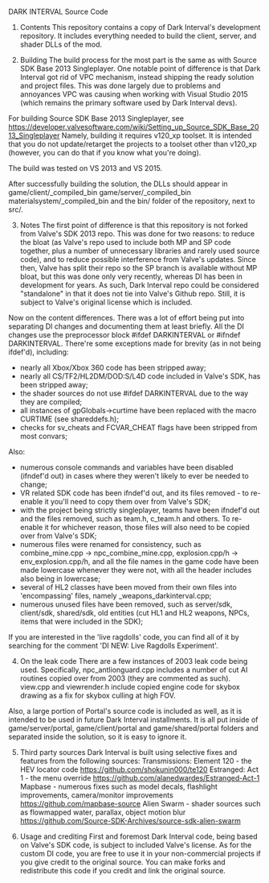 DARK INTERVAL Source Code

1. Contents
This repository contains a copy of Dark Interval's development repository.
It includes everything needed to build the client, server, and shader DLLs of the mod.

2. Building
The build process for the most part is the same as with Source SDK Base 2013 Singleplayer.
One notable point of difference is that Dark Interval got rid of VPC mechanism, instead
shipping the ready solution and project files. This was done largely due to problems and 
annoyances VPC was causing when working with Visual Studio 2015 (which remains the primary
software used by Dark Interval devs).

For building Source SDK Base 2013 Singleplayer, see 
https://developer.valvesoftware.com/wiki/Setting_up_Source_SDK_Base_2013_Singleplayer
Namely, building it requires v120_xp toolset. It is intended that you
do not update/retarget the projects to a toolset other than v120_xp
(however, you can do that if you know what you're doing).

The build was tested on VS 2013 and VS 2015.

After successfully building the solution, the DLLs should appear in 
game/client/_compiled_bin
game/server/_compiled_bin
materialsystem/_compiled_bin
and the bin/ folder of the repository, next to src/.

3. Notes
The first point of difference is that this repository is not forked from Valve's SDK 2013 repo.
This was done for two reasons: to reduce the bloat (as Valve's repo used to include both
MP and SP code together, plus a number of unnecessary libraries and rarely used source code),
and to reduce possible interference from Valve's updates. Since then, Valve has split their repo
so the SP branch is available without MP bloat, but this was done only very recently, whereas 
DI has been in development for years.
As such, Dark Interval repo could be considered "standalone" in that it does not tie into Valve's
Github repo. Still, it is subject to Valve's original license which is included.

Now on the content differences. 
There was a lot of effort being put into separating DI changes and documenting them at least briefly.
All the DI changes use the preprocessor block #ifdef DARKINTERVAL or #ifndef DARKINTERVAL.
There're some exceptions made for brevity (as in not being ifdef'd), including:
* nearly all Xbox/Xbox 360 code has been stripped away;
* nearly all CS/TF2/HL2DM/DOD:S/L4D code included in Valve's SDK, has been stripped away;
* the shader sources do not use #ifdef DARKINTERVAL due to the way they are compiled;
* all instances of gpGlobals->curtime have been replaced with the macro CURTIME (see shareddefs.h);
* checks for sv_cheats and FCVAR_CHEAT flags have been stripped from most
convars;

Also:
* numerous console commands and variables have been disabled (ifndef'd out) in cases
where they weren't likely to ever be needed to change;
* VR related SDK code has been ifndef'd out, and its files removed - to re-enable it
you'll need to copy them over from Valve's SDK;
* with the project being strictly singleplayer, teams have been ifndef'd out and 
the files removed, such as team.h, c_team.h and others.
To re-enable it for whichever reason, those files will also need to be copied over
from Valve's SDK;
* numerous files were renamed for consistency, such as combine_mine.cpp -> npc_combine_mine.cpp,
explosion.cpp/h -> env_explosion.cpp/h, and all the file names in the game code have been
made lowercase whenever they were not, with all the header includes also being in lowercase;
* several of HL2 classes have been moved from their own files into 'encompassing' files,
namely _weapons_darkinterval.cpp;
* numerous unused files have been removed, such as server/sdk, client/sdk, shared/sdk, old 
entities (cut HL1 and HL2 weapons, NPCs, items that were included in the SDK);

If you are interested in the 'live ragdolls' code, you can find all of it by searching for the comment
'DI NEW: Live Ragdolls Experiment'.

4. On the leak code
There are a few instances of 2003 leak code being used. Specifically, npc_antlionguard.cpp includes
a number of cut AI routines copied over from 2003 (they are commented as such). view.cpp and viewrender.h
include copied engine code for skybox drawing as a fix for skybox culling at high FOV.

Also, a large portion of Portal's source code is included as well, as it is intended to be used in future
Dark Interval installments. It is all put inside of game/server/portal, game/client/portal and game/shared/portal folders and 
separated inside the solution, so it is easy to ignore it.

5. Third party sources
Dark Interval is built using selective fixes and features from the following sources:
Transmissions: Element 120 - the HEV locator code
https://github.com/shokunin000/te120
Estranged: Act 1 - the menu override
https://github.com/alanedwardes/Estranged-Act-1
Mapbase - numerous fixes such as model decals, flashlight improvements, camera/monitor improvements
https://github.com/mapbase-source
Alien Swarm - shader sources such as flowmapped water, parallax, object motion blur
https://github.com/Source-SDK-Archives/source-sdk-alien-swarm

6. Usage and crediting
First and foremost Dark Interval code, being based on Valve's SDK code, is subject to included Valve's license.
As for the custom DI code, you are free to use it in your non-commercial projects if you give credit to
the original source. You can make forks and redistribute this code if you credit and link the original source.

